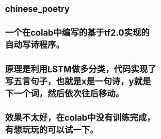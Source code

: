 # chinese_poetry
# 一个在colab中编写的基于tf2.0实现的自动写诗程序。
# 原理是利用LSTM做多分类，代码实现了写五言句子，也就是x是一句诗，y就是下一个词，然后依次往后移动。
# 效果不太好，在colab中没有训练完成，有想玩玩的可以试一下。
